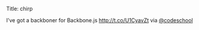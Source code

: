 Title: chirp

I've got a backboner for Backbone.js <a href="http://t.co/U1CyavZt">http://t.co/U1CyavZt</a> via <a href="http://twitter.com/codeschool">@codeschool</a>
